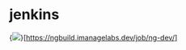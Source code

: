 # jenkins

{<img src='https://ngbuild.imanagelabs.dev/job/ng-dev/badge/icon'/>}[https://ngbuild.imanagelabs.dev/job/ng-dev/]
